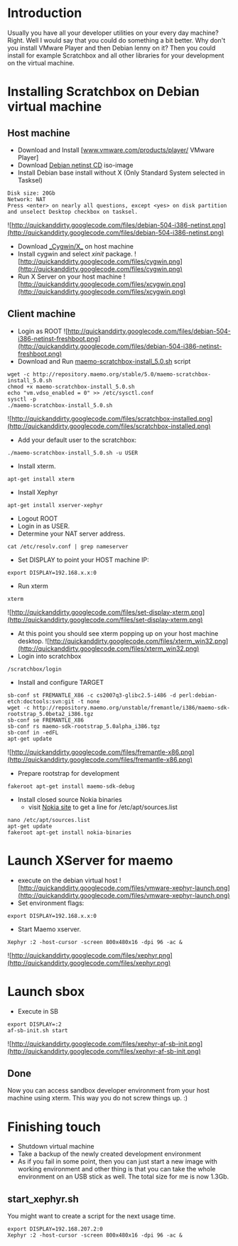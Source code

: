 

# Introduction #

Usually you have all your developer utilities on your every day machine? Right. Well I would say that you could do something a bit better. Why don't you install VMware Player and then Debian lenny on it? Then you could install for example Scratchbox and all other libraries for your development on the virtual machine.

# Installing Scratchbox on Debian virtual machine #
## Host machine ##
  * Download and Install [www.vmware.com/products/player/ VMware Player]
  * Download [Debian netinst CD](http://cdimage.debian.org/debian-cd/5.0.4/i386/iso-cd/debian-504-i386-netinst.iso) iso-image
  * Install Debian base install without X (Only Standard System selected in Tasksel)
```
Disk size: 20Gb
Network: NAT
Press <enter> on nearly all questions, except <yes> on disk partition and unselect Desktop checkbox on tasksel.
```
![http://quickanddirty.googlecode.com/files/debian-504-i386-netinst.png](http://quickanddirty.googlecode.com/files/debian-504-i386-netinst.png)

  * Download [\_Cygwin/X\_](http://x.cygwin.com/) on host machine
  * Install cygwin and select _xinit_ package.
![http://quickanddirty.googlecode.com/files/cygwin.png](http://quickanddirty.googlecode.com/files/cygwin.png)
  * Run X Server on your host machine
![http://quickanddirty.googlecode.com/files/xcygwin.png](http://quickanddirty.googlecode.com/files/xcygwin.png)

## Client machine ##
  * Login as ROOT
![http://quickanddirty.googlecode.com/files/debian-504-i386-netinst-freshboot.png](http://quickanddirty.googlecode.com/files/debian-504-i386-netinst-freshboot.png)
  * Download and Run [maemo-scratchbox-install\_5.0.sh](http://repository.maemo.org/stable/5.0/maemo-scratchbox-install_5.0.sh) script
```
wget -c http://repository.maemo.org/stable/5.0/maemo-scratchbox-install_5.0.sh
chmod +x maemo-scratchbox-install_5.0.sh
echo "vm.vdso_enabled = 0" >> /etc/sysctl.conf
sysctl -p
./maemo-scratchbox-install_5.0.sh
```
![http://quickanddirty.googlecode.com/files/scratchbox-installed.png](http://quickanddirty.googlecode.com/files/scratchbox-installed.png)

  * Add your default user to the scratchbox:
```
./maemo-scratchbox-install_5.0.sh -u USER 
```
  * Install xterm.
```
apt-get install xterm
```
  * Install Xephyr
```
apt-get install xserver-xephyr
```
  * Logout ROOT
  * Login in as USER.
  * Determine your NAT server address.
```
cat /etc/resolv.conf | grep nameserver
```
  * Set DISPLAY to point your HOST machine IP:
```
export DISPLAY=192.168.x.x:0
```
  * Run xterm
```
xterm
```
![http://quickanddirty.googlecode.com/files/set-display-xterm.png](http://quickanddirty.googlecode.com/files/set-display-xterm.png)
  * At this point you should see xterm popping up on your host machine desktop.
![http://quickanddirty.googlecode.com/files/xterm_win32.png](http://quickanddirty.googlecode.com/files/xterm_win32.png)
  * Login into scratchbox
```
/scratchbox/login
```
  * Install and configure TARGET
```
sb-conf st FREMANTLE_X86 -c cs2007q3-glibc2.5-i486 -d perl:debian-etch:doctools:svn:git -t none
wget -c http://repository.maemo.org/unstable/fremantle/i386/maemo-sdk-rootstrap_5.0beta2_i386.tgz
sb-conf se FREMANTLE_X86
sb-conf rs maemo-sdk-rootstrap_5.0alpha_i386.tgz
sb-conf in -edFL
apt-get update
```
![http://quickanddirty.googlecode.com/files/fremantle-x86.png](http://quickanddirty.googlecode.com/files/fremantle-x86.png)
  * Prepare rootstrap for development
```
fakeroot apt-get install maemo-sdk-debug
```
  * Install closed source Nokia binaries
    * visit [Nokia site](http://tablets-dev.nokia.com/eula/index.php) to get a line for /etc/apt/sources.list
```
nano /etc/apt/sources.list
apt-get update
fakeroot apt-get install nokia-binaries
```
# Launch XServer for maemo #
  * execute on the debian virtual host
![http://quickanddirty.googlecode.com/files/vmware-xephyr-launch.png](http://quickanddirty.googlecode.com/files/vmware-xephyr-launch.png)
  * Set environment flags:
```
export DISPLAY=192.168.x.x:0
```
  * Start Maemo xserver.
```
Xephyr :2 -host-cursor -screen 800x480x16 -dpi 96 -ac &
```
![http://quickanddirty.googlecode.com/files/xephyr.png](http://quickanddirty.googlecode.com/files/xephyr.png)
# Launch sbox #
  * Execute in SB
```
export DISPLAY=:2
af-sb-init.sh start
```
![http://quickanddirty.googlecode.com/files/xephyr-af-sb-init.png](http://quickanddirty.googlecode.com/files/xephyr-af-sb-init.png)
## Done ##
Now you can access sandbox developer environment from your host machine using xterm. This way you do not screw things up. :)
# Finishing touch #
  * Shutdown virtual machine
  * Take a backup of the newly created development environment
  * As if you fail in some point, then you can just start a new image with working environment and other thing is that you can take the whole environment on an USB stick as well. The total size for me is now 1.3Gb.
## start\_xephyr.sh ##
You might want to create a script for the next usage time.
```
export DISPLAY=192.168.207.2:0
Xephyr :2 -host-cursor -screen 800x480x16 -dpi 96 -ac &
```